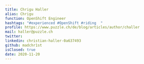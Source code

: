 ```yaml
---
title: Chrigu Haller
alias: Chrigu
function: OpenShift Engineer
hashtags: "#experienced #OpenShift #riding	"
profile: https://www.puzzle.ch/de/blog/articles/author/challer
mail: haller@puzzle.ch
twitter:
linkedin: christian-haller-0a637493
github: madchr1st
isClosed: true
date: 2020-11-20
---
```

